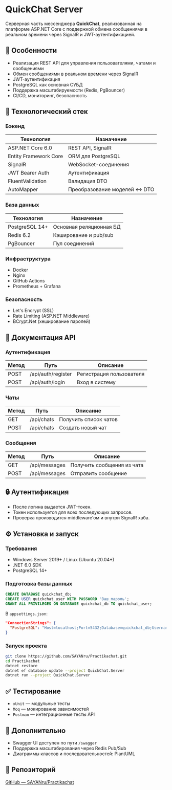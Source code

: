 # QuickChat Server

Серверная часть мессенджера **QuickChat**, реализованная на платформе ASP.NET Core с поддержкой обмена сообщениями в реальном времени через SignalR и JWT-аутентификацией.

## 📌 Особенности

- Реализация REST API для управления пользователями, чатами и сообщениями
- Обмен сообщениями в реальном времени через SignalR
- JWT-аутентификация
- PostgreSQL как основная СУБД
- Поддержка масштабируемости (Redis, PgBouncer)
- CI/CD, мониторинг, безопасность

## 🧩 Технологический стек

### Бэкенд

| Технология            | Назначение                             |
|------------------------|----------------------------------------|
| ASP.NET Core 6.0       | REST API, SignalR                      |
| Entity Framework Core  | ORM для PostgreSQL                     |
| SignalR                | WebSocket-соединения                   |
| JWT Bearer Auth        | Аутентификация                         |
| FluentValidation       | Валидация DTO                          |
| AutoMapper             | Преобразование моделей <-> DTO         |

### База данных

| Технология    | Назначение                                 |
|---------------|--------------------------------------------|
| PostgreSQL 14+| Основная реляционная БД                    |
| Redis 6.2     | Кэширование и pub/sub                      |
| PgBouncer     | Пул соединений                             |

### Инфраструктура

- Docker
- Nginx
- GitHub Actions
- Prometheus + Grafana

### Безопасность

- Let's Encrypt (SSL)
- Rate Limiting (ASP.NET Middleware)
- BCrypt.Net (хеширование паролей)

## 📒 Документация API

### Аутентификация

| Метод | Путь               | Описание                |
|-------|--------------------|-------------------------|
| POST  | /api/auth/register | Регистрация пользователя|
| POST  | /api/auth/login    | Вход в систему          |

### Чаты

| Метод | Путь         | Описание             |
|-------|--------------|----------------------|
| GET   | /api/chats   | Получить список чатов|
| POST  | /api/chats   | Создать новый чат    |

### Сообщения

| Метод | Путь           | Описание                        |
|-------|----------------|---------------------------------|
| GET   | /api/messages  | Получить сообщения из чата     |
| POST  | /api/messages  | Отправить сообщение             |

## 🔒 Аутентификация

- После логина выдается JWT-токен.
- Токен используется для всех последующих запросов.
- Проверка производится middleware’ом и внутри SignalR хаба.

## ⚙️ Установка и запуск

### Требования

- Windows Server 2019+ / Linux (Ubuntu 20.04+)
- .NET 6.0 SDK
- PostgreSQL 14+

### Подготовка базы данных

```sql
CREATE DATABASE quickchat_db;
CREATE USER quickchat_user WITH PASSWORD 'Ваш_пароль';
GRANT ALL PRIVILEGES ON DATABASE quickchat_db TO quickchat_user;
```

В `appsettings.json`:

```json
"ConnectionStrings": {
  "PostgreSQL": "Host=localhost;Port=5432;Database=quickchat_db;Username=quickchat_user;Password=Ваш_пароль;Pooling=true;"
}
```

### Запуск проекта

```bash
git clone https://github.com/SAYANru/Practikachat.git
cd Practikachat
dotnet restore
dotnet ef database update --project QuickChat.Server
dotnet run --project QuickChat.Server
```

## ✅ Тестирование

- `xUnit` — модульные тесты
- `Moq` — мокирование зависимостей
- `Postman` — интеграционные тесты API

## 📎 Дополнительно

- Swagger UI доступен по пути `/swagger`
- Поддержка масштабирования через Redis Pub/Sub
- Диаграммы классов и последовательностей: PlantUML

## 📂 Репозиторий

[GitHub — SAYANru/Practikachat](https://github.com/SAYANru/Practikachat)
